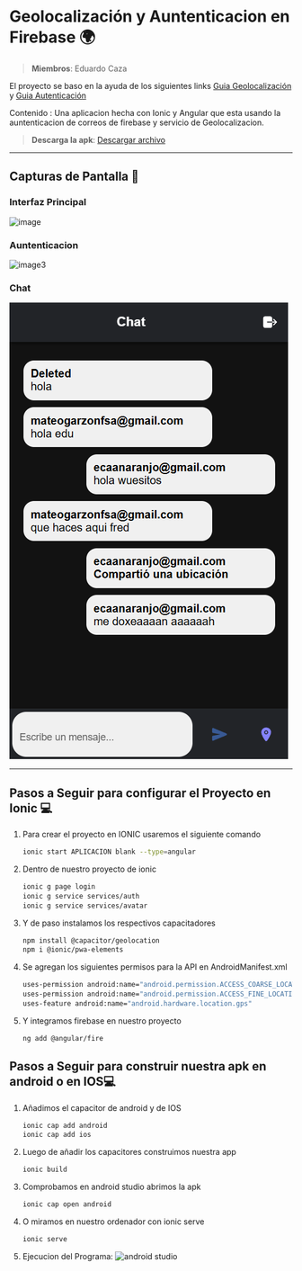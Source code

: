 # Geolocalización y Auntenticacion en Firebase 🌍

> **Miembros**: Eduardo Caza

El proyecto se baso en la ayuda de los siguientes links [Guia Geolocalización](https://ionicframework.com/docs/native/geolocation) y [Guia Autenticación](https://devdactic.com/ionic-firebase-auth-upload)

Contenido : Una aplicacion hecha con Ionic y Angular que esta usando la auntenticacion de correos de firebase y servicio de Geolocalizacion.

> **Descarga la apk**: [Descargar archivo](https://github.com/Eduardo-Caza/Geolocalizacion/blob/master/Geolocalizacion.apk)

---

## Capturas de Pantalla 📸

### Interfaz Principal

![image](https://github.com/user-attachments/assets/98312bb3-64af-42d5-9297-9b30bf5b3105)

### Auntenticacion


![image3](https://github.com/user-attachments/assets/c9bb035f-828c-4e1c-863b-1d92210f4e3f)

### Chat

![Ejemplo](https://github.com/Eduardo-Caza/Geolocalizacion/blob/master/Chat.png)


---

## Pasos a Seguir para configurar el Proyecto en Ionic 💻

1. Para crear el proyecto en IONIC usaremos el siguiente comando
   ```bash
   ionic start APLICACION blank --type=angular
2. Dentro de nuestro proyecto de ionic
   ```bash
   ionic g page login
   ionic g service services/auth
   ionic g service services/avatar
3. Y de paso instalamos los respectivos capacitadores 
   ```bash
   npm install @capacitor/geolocation
   npm i @ionic/pwa-elements
4. Se agregan los siguientes permisos para la API en AndroidManifest.xml
   ```bash
   uses-permission android:name="android.permission.ACCESS_COARSE_LOCATION"
   uses-permission android:name="android.permission.ACCESS_FINE_LOCATION"
   uses-feature android:name="android.hardware.location.gps"
5. Y integramos firebase en nuestro proyecto 
   ```bash
   ng add @angular/fire

## Pasos a Seguir para construir nuestra apk en android o en IOS💻

1. Añadimos el capacitor de android y de IOS
   ```bash
   ionic cap add android
   ionic cap add ios
2. Luego de añadir los capacitores construimos nuestra app
   ```bash
   ionic build
3. Comprobamos en android studio abrimos la apk
   ```bash
   ionic cap open android
4. O miramos en nuestro ordenador con ionic serve
   ```bash
   ionic serve
5. Ejecucion del Programa:
![android studio](https://github.com/Eduardo-Caza/Geolocalizacion/blob/master/ejecucion.png)

